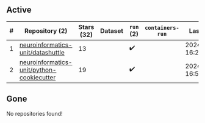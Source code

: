 ## Active
| # | Repository (2) | Stars (32) | Dataset | `run` (2) | `containers-run` | Last Modified |
| --- | --- | --- | --- | --- | --- | --- |
| 1 | [neuroinformatics-unit/datashuttle](https://github.com/neuroinformatics-unit/datashuttle) | 13 |  | :heavy_check_mark: |  | 2024-06-03 16:28:27+00:00 |
| 2 | [neuroinformatics-unit/python-cookiecutter](https://github.com/neuroinformatics-unit/python-cookiecutter) | 19 |  | :heavy_check_mark: |  | 2024-06-03 16:52:38+00:00 |

## Gone
No repositories found!
